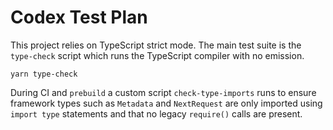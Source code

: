 # Codex Test Plan

This project relies on TypeScript strict mode. The main test suite is the `type-check` script which runs the TypeScript compiler with no emission.

```
yarn type-check
```

During CI and `prebuild` a custom script `check-type-imports` runs to ensure framework types such as `Metadata` and `NextRequest` are only imported using `import type` statements and that no legacy `require()` calls are present.
